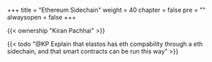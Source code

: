 +++
title = "Ethereum Sidechain"
weight = 40
chapter = false
pre = "<i class='fa ela-page'></i>"
alwaysopen = false
+++

{{< ownership "Kiran Pachhai" >}}

{{< todo "@KP Explain that elastos has eth compability through a eth sidechain, and that smart contracts can be run this way" >}}
